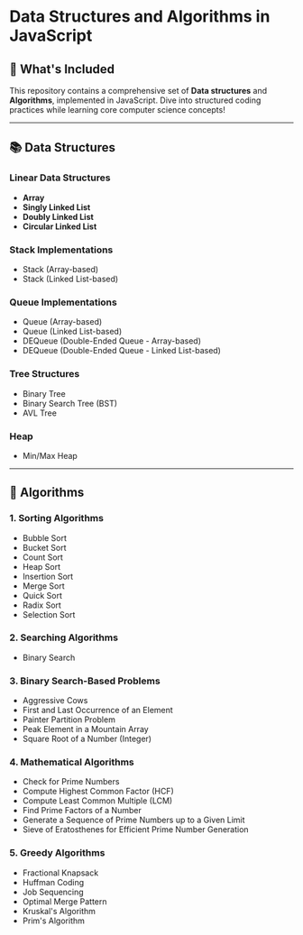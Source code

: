# Data Structures and Algorithms in JavaScript

## 🚀 What's Included

This repository contains a comprehensive set of **Data structures** and **Algorithms**, implemented in JavaScript. Dive into structured coding practices while learning core computer science concepts!

---

## 📚 Data Structures

### Linear Data Structures

- **Array**
- **Singly Linked List**
- **Doubly Linked List**
- **Circular Linked List**

### Stack Implementations

- Stack (Array-based)
- Stack (Linked List-based)

### Queue Implementations

- Queue (Array-based)
- Queue (Linked List-based)
- DEQueue (Double-Ended Queue - Array-based)
- DEQueue (Double-Ended Queue - Linked List-based)

### Tree Structures

- Binary Tree
- Binary Search Tree (BST)
- AVL Tree

### Heap

- Min/Max Heap

---

## 🧮 Algorithms

### 1. Sorting Algorithms

- Bubble Sort
- Bucket Sort
- Count Sort
- Heap Sort
- Insertion Sort
- Merge Sort
- Quick Sort
- Radix Sort
- Selection Sort

### 2. Searching Algorithms

- Binary Search

### 3. Binary Search-Based Problems

- Aggressive Cows
- First and Last Occurrence of an Element
- Painter Partition Problem
- Peak Element in a Mountain Array
- Square Root of a Number (Integer)

### 4. Mathematical Algorithms

- Check for Prime Numbers
- Compute Highest Common Factor (HCF)
- Compute Least Common Multiple (LCM)
- Find Prime Factors of a Number
- Generate a Sequence of Prime Numbers up to a Given Limit
- Sieve of Eratosthenes for Efficient Prime Number Generation

### 5. Greedy Algorithms

- Fractional Knapsack
- Huffman Coding
- Job Sequencing
- Optimal Merge Pattern
- Kruskal's Algorithm
- Prim's Algorithm
